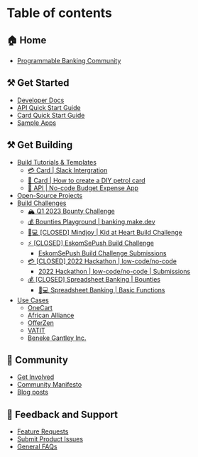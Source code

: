 # Table of contents

## 🏠 Home

* [Programmable Banking Community](README.md)

## ⚒ Get Started

* [Developer Docs](https://developer.investec.com/za/api-products)
* [API Quick Start Guide](get-started/api-quick-start-guide.md)
* [Card Quick Start Guide](get-started/card-quick-start-guide.md)
* [Sample Apps](get-started/sample-apps.md)

## ⚒ Get Building

* [Build Tutorials & Templates](get-building/build-something-simple/README.md)
  * [💳 Card | Slack Intergration](get-building/build-something-simple/card-or-slack-intergration.md)
  * [🚗 Card | How to create a DIY petrol card](get-building/build-something-simple/card-or-how-to-create-a-diy-petrol-card.md)
  * [🎯 API | No-code Budget Expense App](get-building/build-something-simple/api-or-no-code-budget-expense-app.md)
* [Open-Source Projects](https://gitlab.com/offerzen-community/investec-programmable-banking/command-center#open-source-projects)
* [Build Challenges](get-building/build-events/README.md)
  * [🏔 Q1 2023 Bounty Challenge](get-building/build-events/q1-2023-bounty-challenge.md)
  * [💰 Bounties Playground | banking.make.dev](get-building/build-events/bounties-playground-or-banking.make.dev.md)
  * [👩💻 \[CLOSED\] Mindjoy | Kid at Heart Build Challenge](get-building/build-events/closed-mindjoy-or-kid-at-heart-build-challenge.md)
  * [⚡ \[CLOSED\] EskomSePush Build Challenge](get-building/build-events/closed-eskomsepush-build-challenge/README.md)
    * [EskomSePush Build Challenge Submissions](get-building/build-events/closed-eskomsepush-build-challenge/eskomsepush-build-challenge-submissions.md)
  * [💳 \[CLOSED\] 2022 Hackathon | low-code/no-code](get-building/build-events/q2-2022-hackathon-or-low-code-no-code/README.md)
    * [2022 Hackathon | low-code/no-code | Submissions](get-building/build-events/q2-2022-hackathon-or-low-code-no-code/2022-hackathon-or-low-code-no-code-or-submissions.md)
  * [💰 \[CLOSED\] Spreadsheet Banking | Bounties](get-building/build-events/closed-spreadsheet-banking-or-bounties/README.md)
    * [👩💻 Spreadsheet Banking | Basic Functions](get-building/build-events/closed-spreadsheet-banking-or-bounties/spreadsheet-banking-or-basic-functions.md)
* [Use Cases](get-building/use-cases/README.md)
  * [OneCart](get-building/use-cases/onecart.md)
  * [African Alliance](get-building/use-cases/african-alliance.md)
  * [OfferZen](get-building/use-cases/offerzen.md)
  * [VATIT](get-building/use-cases/vatit.md)
  * [Beneke Gantley Inc.](get-building/use-cases/beneke-gantley-inc..md)

## 🙌 Community&#x20;

* [Get Involved](community/get-involved.md)
* [Community Manifesto](community/community-manifesto.md)
* [Blog posts](community/blog-posts.md)

## 💬 Feedback and Support

* [Feature Requests](https://programmable-banking-community.canny.io)
* [Submit Product Issues](https://gitlab.com/offerzen-community/investec-programmable-banking/issues-and-ideas)
* [General FAQs](feedback-and-support/general-faqs.md)
